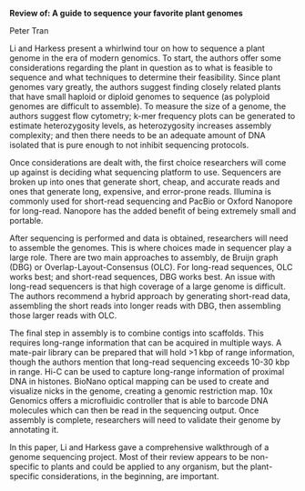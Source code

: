 **Review of: A guide to sequence your favorite plant genomes**

Peter Tran

Li and Harkess present a whirlwind tour on how to sequence a plant genome in the era of modern genomics. To start, the authors offer some considerations regarding the plant in question as to what is feasible to sequence and what techniques to determine their feasibility. Since plant genomes vary greatly, the authors suggest finding closely related plants that have small haploid or diploid genomes to sequence (as polyploid genomes are difficult to assemble). To measure the size of a genome, the authors suggest flow cytometry; k-mer frequency plots can be generated to estimate heterozygosity levels, as heterozygosity increases assembly complexity; and then there needs to be an adequate amount of DNA isolated that is pure enough to not inhibit sequencing protocols.

Once considerations are dealt with, the first choice researchers will come up against is deciding what sequencing platform to use. Sequencers are broken up into ones that generate short, cheap, and accurate reads and ones that generate long, expensive, and error-prone reads. Illumina is commonly used for short-read sequencing and PacBio or Oxford Nanopore for long-read. Nanopore has the added benefit of being extremely small and portable.

After sequencing is performed and data is obtained, researchers will need to assemble the genomes. This is where choices made in sequencer play a large role. There are two main approaches to assembly, de Bruijn graph (DBG) or Overlap-Layout-Consensus (OLC). For long-read sequences, OLC works best; and short-read sequences, DBG works best. An issue with long-read sequencers is that high coverage of a large genome is difficult. The authors recommend a hybrid approach by generating short-read data, assembling the short reads into longer reads with DBG, then assembling those larger reads with OLC.

The final step in assembly is to combine contigs into scaffolds. This requires long-range information that can be acquired in multiple ways. A mate-pair library can be prepared that will hold >1 kbp of range information, though the authors mention that long-read sequencing exceeds 10-30 kbp in range. Hi-C can be used to capture long-range information of proximal DNA in histones. BioNano optical mapping can be used to create and visualize nicks in the genome, creating a genomic restriction map. 10x Genomics offers a microfluidic controller that is able to barcode DNA molecules which can then be read in the sequencing output. Once assembly is complete, researchers will need to validate their genome by annotating it.

In this paper, Li and Harkess gave a comprehensive walkthrough of a genome sequencing project. Most of their review appears to be non-specific to plants and could be applied to any organism, but the plant-specific considerations, in the beginning, are important.